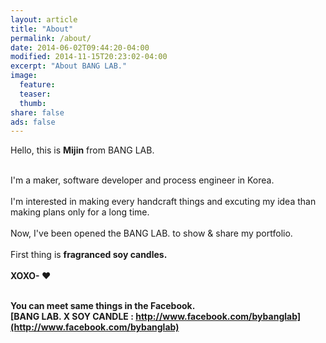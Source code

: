 ```yaml
---
layout: article
title: "About"
permalink: /about/
date: 2014-06-02T09:44:20-04:00
modified: 2014-11-15T20:23:02-04:00
excerpt: "About BANG LAB."
image:
  feature:
  teaser:
  thumb:
share: false
ads: false
---
```


Hello, this is <b>Mijin</b> from BANG LAB. <br>

<br>I'm a maker, software developer and process engineer in Korea.<br>
<br>I'm interested in making every handcraft things and excuting my idea than making plans only for a long time.<br>
<br>Now, I've been opened the BANG LAB. to show & share my portfolio. <br>
<br>First thing is <b>fragranced soy candles<b>.<br>
<br>XOXO- ♥<br>

<br>You can meet same things in the Facebook. <br>
[BANG LAB. X SOY CANDLE : http://www.facebook.com/bybanglab](http://www.facebook.com/bybanglab)
<br>